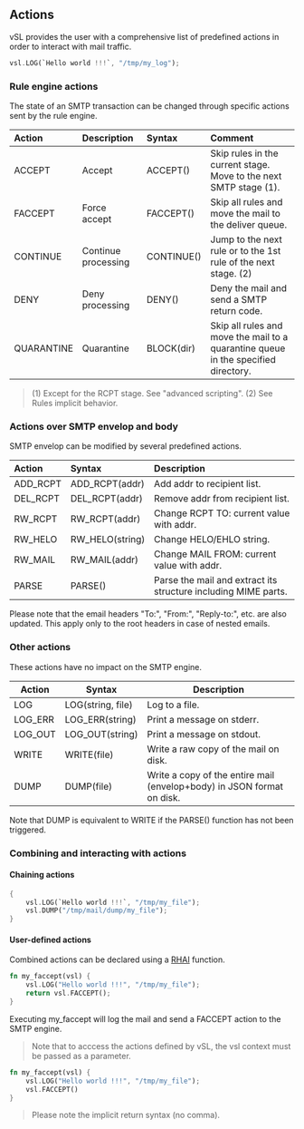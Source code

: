 ## Actions

vSL provides the user with a comprehensive list of predefined actions in order to interact with mail traffic.

```rust
vsl.LOG(`Hello world !!!`, "/tmp/my_log");
```

### Rule engine actions

The state of an SMTP transaction can be changed through specific actions sent by the rule engine.

| Action | Description | Syntax | Comment
| :--- | :--- | :--- | :---
| ACCEPT | Accept | ACCEPT() | Skip rules in the current stage. Move to the next SMTP stage (1).
| FACCEPT | Force accept | FACCEPT() | Skip all rules and move the mail to the deliver queue.
| CONTINUE | Continue processing | CONTINUE() | Jump to the next rule or to the 1st rule of the next stage. (2)
| DENY | Deny processing | DENY() | Deny the mail and send a SMTP return code.
| QUARANTINE | Quarantine | BLOCK(dir) | Skip all rules and move the mail to a quarantine queue in the specified directory.

>(1) Except for the RCPT stage. See "advanced scripting".
>(2) See Rules implicit behavior.

### Actions over SMTP envelop and body

SMTP envelop can be modified by several predefined actions.

| Action | Syntax | Description
| :--- | :--- | :---
| ADD_RCPT | ADD_RCPT(addr) | Add addr to recipient list.
| DEL_RCPT | DEL_RCPT(addr) | Remove addr from recipient list.
| RW_RCPT | RW_RCPT(addr) | Change RCPT TO: current value with addr.
| RW_HELO | RW_HELO(string) | Change HELO/EHLO string.
| RW_MAIL | RW_MAIL(addr) | Change MAIL FROM: current value with addr.
| PARSE | PARSE() | Parse the mail and extract its structure including MIME parts.

Please note that the email headers "To:", "From:", "Reply-to:", etc. are also updated.
This apply only to the root headers in case of nested emails.


### Other actions

These actions have no impact on the SMTP engine.

| Action | Syntax | Description |
| ---- | ---- | ---- |
| LOG | LOG(string, file) | Log to a file.
| LOG_ERR | LOG_ERR(string) | Print a message on stderr.
| LOG_OUT | LOG_OUT(string) | Print a message on stdout. 
| WRITE | WRITE(file) | Write a raw copy of the mail on disk.
| DUMP | DUMP(file) | Write a copy of the entire mail (envelop+body) in JSON format on disk.

Note that DUMP is equivalent to WRITE if the PARSE() function has not been triggered.

### Combining and interacting with actions

#### Chaining actions

```rust
{
    vsl.LOG(`Hello world !!!`, "/tmp/my_file");
    vsl.DUMP("/tmp/mail/dump/my_file");
}
```

#### User-defined actions

Combined actions can be declared using a [RHAI](https://rhai.rs/) function. 

```rust
fn my_faccept(vsl) {                              
    vsl.LOG("Hello world !!!", "/tmp/my_file");
    return vsl.FACCEPT();
}
```

Executing my_faccept will log the mail and send a FACCEPT action to the SMTP engine.
> Note that to acccess the actions defined by vSL, the vsl context must be passed as a parameter.

```rust
fn my_faccept(vsl) {
    vsl.LOG("Hello world !!!", "/tmp/my_file");
    vsl.FACCEPT()
}
```

> Please note the implicit return syntax (no comma).
